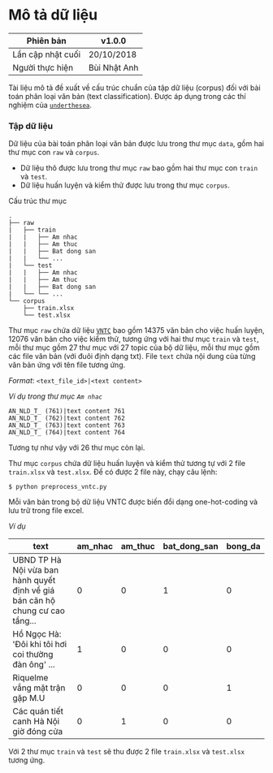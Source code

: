 # Mô tả dữ liệu

| Phiên bản         | v1.0.0     |
|-------------------|------------|
| Lần cập nhật cuối | 20/10/2018 |
| Người thực hiện   | Bùi Nhật Anh     |

Tài liệu mô tả đề xuất về cấu trúc chuẩn của tập dữ liệu (corpus) đối với bài toán phân loại văn bản (text classification). Được áp dụng trong các thí nghiệm của [`underthesea`](http://github.com/undertheseanlp/classification).


### Tập dữ liệu

Dữ liệu của bài toán phân loại văn bản được lưu trong thư mục `data`, gồm hai thư mục con `raw` và `corpus`.

* Dữ liệu thô được lưu trong thư mục `raw` bao gồm hai thư mục con `train` và `test`.
* Dữ liệu huấn luyện và kiểm thử được lưu trong thư mục `corpus`.

Cấu trúc thư mục

```
.
├── raw
|   ├── train
|   |   ├── Am nhac
|   |   ├── Am thuc
|   |   ├── Bat dong san
|   |   └── ...
|   └── test
|   |   ├── Am nhac
|   |   ├── Am thuc
|   |   ├── Bat dong san
|   └── └── ...
└── corpus
    ├── train.xlsx
    └── test.xlsx
```

Thư mục `raw` chứa dữ liệu [`VNTC`](https://github.com/duyvuleo/VNTC) bao gồm 14375 văn bản cho việc huấn luyện, 12076 văn bản cho việc kiểm thử, tương ứng với hai thư mục `train` và `test`, mỗi thư mục gồm 27 thư mục với 27 topic của bộ dữ liệu, mỗi thư mục gồm các file văn bản (với đuôi định dạng txt). File `text` chứa nội dung của từng văn bản ứng với tên file tương ứng.

*Format*: `<text_file_id>|<text content>`

*Ví dụ trong thư mục `Am nhac`*
```
AN_NLD_T_ (761)|text content 761
AN_NLD_T_ (762)|text content 762
AN_NLD_T_ (763)|text content 763
AN_NLD_T_ (764)|text content 764
```
Tương tự như vậy với 26 thư mục còn lại.
 

Thư mục `corpus` chứa dữ liệu huấn luyện và kiểm thử tương tự với 2 file `train.xlsx` và `test.xlsx`. Để có được 2 file này, chạy câu lệnh:
```
$ python preprocess_vntc.py
```
Mỗi văn bản trong bộ dữ liệu VNTC được biến đổi dạng one-hot-coding và lưu trữ trong file excel.

*Ví dụ*

| text                                                                          | am_nhac | am_thuc | bat_dong_san | bong_da |
|-------------------------------------------------------------------------------|---------|---------|--------------|---------|
| UBND TP Hà Nội vừa ban hành quyết định về giá bán căn hộ chung cư cao tầng... | 0       | 0       | 1            | 0       |
| Hồ Ngọc Hà: 'Đôi khi tôi hơi coi thường đàn ông' ...                          | 1       | 0       | 0            | 0       |
| Riquelme vắng mặt trận gặp M.U                                                | 0       | 0       | 0            | 1       |
| Các quán tiết canh Hà Nội giờ đóng cửa                                        | 0       | 1       | 0            | 0       |

Với 2 thư mục `train` và `test` sẽ thu được 2 file `train.xlsx` và `test.xlsx` tương ứng.
